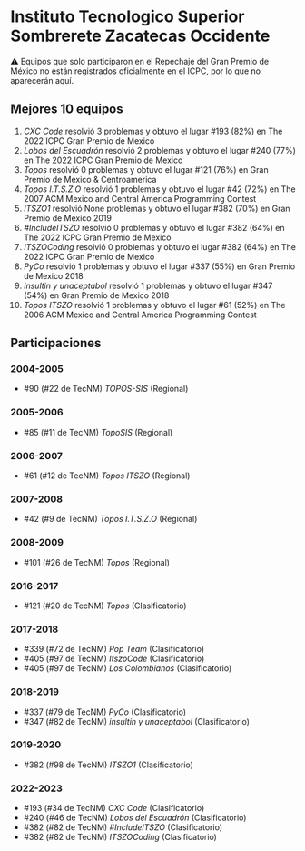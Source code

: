 # Instituto Tecnologico Superior Sombrerete Zacatecas Occidente

:warning: Equipos que solo participaron en el Repechaje del Gran Premio de México no están registrados oficialmente en el ICPC, por lo que no aparecerán aquí.

## Mejores 10 equipos

1. _CXC Code_ resolvió 3 problemas y obtuvo el lugar #193 (82%) en The 2022 ICPC Gran Premio de Mexico
1. _Lobos del Escuadrón_ resolvió 2 problemas y obtuvo el lugar #240 (77%) en The 2022 ICPC Gran Premio de Mexico
1. _Topos_ resolvió 0 problemas y obtuvo el lugar #121 (76%) en Gran Premio de Mexico & Centroamerica
1. _Topos I.T.S.Z.O_ resolvió 1 problemas y obtuvo el lugar #42 (72%) en The 2007 ACM Mexico and Central America Programming Contest
1. _ITSZO1_ resolvió None problemas y obtuvo el lugar #382 (70%) en Gran Premio de Mexico 2019
1. _#IncludeITSZO_ resolvió 0 problemas y obtuvo el lugar #382 (64%) en The 2022 ICPC Gran Premio de Mexico
1. _ITSZOCoding_ resolvió 0 problemas y obtuvo el lugar #382 (64%) en The 2022 ICPC Gran Premio de Mexico
1. _PyCo_ resolvió 1 problemas y obtuvo el lugar #337 (55%) en Gran Premio de Mexico 2018
1. _insultin y unaceptabol_ resolvió 1 problemas y obtuvo el lugar #347 (54%) en Gran Premio de Mexico 2018
1. _Topos ITSZO_ resolvió 1 problemas y obtuvo el lugar #61 (52%) en The 2006 ACM Mexico and Central America Programming Contest

## Participaciones

### 2004-2005

- #90 (#22 de TecNM) _TOPOS-SIS_ (Regional)

### 2005-2006

- #85 (#11 de TecNM) _TopoSIS_ (Regional)

### 2006-2007

- #61 (#12 de TecNM) _Topos ITSZO_ (Regional)

### 2007-2008

- #42 (#9 de TecNM) _Topos I.T.S.Z.O_ (Regional)

### 2008-2009

- #101 (#26 de TecNM) _Topos_ (Regional)

### 2016-2017

- #121 (#20 de TecNM) _Topos_ (Clasificatorio)

### 2017-2018

- #339 (#72 de TecNM) _Pop Team_ (Clasificatorio)
- #405 (#97 de TecNM) _ItszoCode_ (Clasificatorio)
- #405 (#97 de TecNM) _Los Colombianos_ (Clasificatorio)

### 2018-2019

- #337 (#79 de TecNM) _PyCo_ (Clasificatorio)
- #347 (#82 de TecNM) _insultin y unaceptabol_ (Clasificatorio)

### 2019-2020

- #382 (#98 de TecNM) _ITSZO1_ (Clasificatorio)

### 2022-2023

- #193 (#34 de TecNM) _CXC Code_ (Clasificatorio)
- #240 (#46 de TecNM) _Lobos del Escuadrón_ (Clasificatorio)
- #382 (#82 de TecNM) _#IncludeITSZO_ (Clasificatorio)
- #382 (#82 de TecNM) _ITSZOCoding_ (Clasificatorio)



